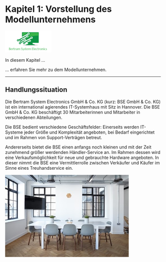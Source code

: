 # Kapitel 1: Vorstellung des Modellunternehmens

![Kapitelbild](bilder/kap_01_logo_bse.png)

In diesem Kapitel ...

... erfahren Sie mehr zu dem Modellunternehmen.

---

## Handlungssituation

Die Bertram System Electronics GmbH & Co. KG (kurz: BSE GmbH & Co. KG) ist ein international agierendes IT-Systemhaus mit Sitz in Hannover. Die BSE GmbH & Co. KG beschäftigt 30 Mitarbeiterinnen und Mitarbeiter in verschiedenen Abteilungen.

Die BSE bedient verschiedene Geschäftsfelder: Einerseits werden IT-Systeme jeder Größe und Komplexität angeboten, bei Bedarf eingerichtet und im Rahmen von Support-Verträgen betreut.

Andererseits bietet die BSE einen anfangs noch kleinen und mit der Zeit zunehmend größer werdenden Händler-Service an. Im Rahmen dessen wird eine Verkaufsmöglichkeit für neue und gebrauchte Hardware angeboten. In dieser nimmt die BSE eine Vermittlerrolle zwischen Verkäufer und Käufer im Sinne eines Treuhandservice ein.

![Office](bilder/kap_01_handlungssit_buero.jpg)
